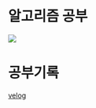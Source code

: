 # 알고리즘 공부
[![](https://velog.velcdn.com/images/slug0248/post/0ec76ed9-e366-42d5-af33-09a65b344ae2/image.png)](https://search.shopping.naver.com/book/catalog/32456486633?query=%ED%8C%8C%EC%9D%B4%EC%8D%AC%20%EC%95%8C%EA%B3%A0%EB%A6%AC%EC%A6%98%20%EC%9D%B8%ED%84%B0%EB%B7%B0&NaPm=ct%3Dlryka7r4%7Cci%3D046e6f63ef2f1bceab0a843340e01fdf73c7947a%7Ctr%3Dboksl%7Csn%3D95694%7Chk%3D6db6e6f572c86968c3fceed987b481b0f050a763)

# 공부기록
[velog](https://velog.io/@slug0248/series/LeetCode)
